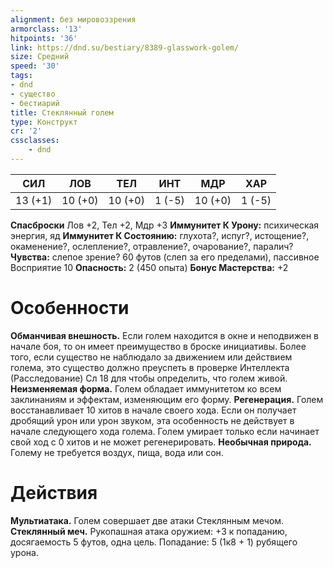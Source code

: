 ```yaml
---
alignment: без мировоззрения
armorclass: '13'
hitpoints: '36'
link: https://dnd.su/bestiary/8389-glasswork-golem/
size: Средний
speed: '30'
tags:
- dnd
- существо
- бестиарий
title: Стеклянный голем
type: Конструкт
cr: '2'
cssclasses:
    - dnd
---
```



| СИЛ | ЛОВ | ТЕЛ | ИНТ | МДР | ХАР |
|---|---|---|---|---|---|
| 13 (+1) | 10 (+0) | 10 (+0) | 1 (-5) | 10 (+0) | 1 (-5) |
**Спасброски** Лов +2, Тел +2, Мдр +3
**Иммунитет К Урону:** психическая энергия, яд
**Иммунитет К Состоянию:** глухота?, испуг?, истощение?, окаменение?, ослепление?, отравление?, очарование?, паралич?
**Чувства:** слепое зрение? 60 футов (слеп за его пределами), пассивное Восприятие 10
**Опасность:** 2 (450 опыта)
**Бонус Мастерства:** +2


# Особенности
**Обманчивая внешность.** Если голем находится в окне и неподвижен в начале боя, то он имеет преимущество в броске инициативы. Более того, если существо не наблюдало за движением или действием голема, это существо должно преуспеть в проверке Интеллекта (Расследование) Сл 18 для чтобы определить, что голем живой.
**Неизменяемая форма.** Голем обладает иммунитетом ко всем заклинаниям и эффектам, изменяющим его форму.
**Регенерация.** Голем восстанавливает 10 хитов в начале своего хода. Если он получает дробящий урон или урон звуком, эта особенность не действует в начале следующего хода голема. Голем умирает только если начинает свой ход с 0 хитов и не может регенерировать.
**Необычная природа.** Голему не требуется воздух, пища, вода или сон.


# Действия
**Мультиатака.** Голем совершает две атаки Стеклянным мечом.
**Стеклянный меч.** Рукопашная атака оружием: +3 к попаданию, досягаемость 5 футов, одна цель. Попадание: 5 (1к8 + 1) рубящего урона.